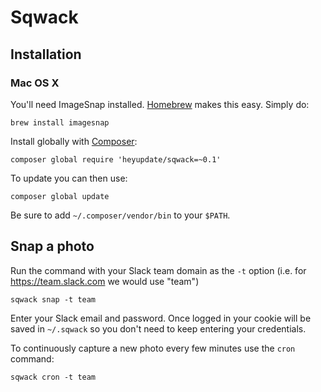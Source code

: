 # Sqwack

## Installation

### Mac OS X

You'll need ImageSnap installed. [Homebrew](http://mxcl.github.com/homebrew/)
makes this easy. Simply do:

    brew install imagesnap

Install globally with [Composer]([https://getcomposer.org/doc/03-cli.md#global]):

    composer global require 'heyupdate/sqwack=~0.1'

To update you can then use:

    composer global update

Be sure to add `~/.composer/vendor/bin` to your `$PATH`.

## Snap a photo

Run the command with your Slack team domain as the `-t` option
(i.e. for https://team.slack.com we would use "team")

    sqwack snap -t team

Enter your Slack email and password. Once logged in your cookie will be saved in `~/.sqwack` so you
don't need to keep entering your credentials.

To continuously capture a new photo every few minutes use the `cron` command:

    sqwack cron -t team

